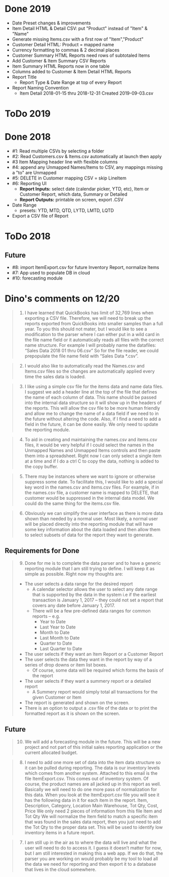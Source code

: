 # Done 2019
- Date Preset changes & improvements
- Item Detail HTML & Detail CSV: put "Product" instead of "Item" & "Name"
- Generate missing Items.csv with a first row of "Item","Product"
- Customer Detail HTML: Product = mapped name
- Currency formatting to commas & 2 decimal places
- Customer Summary HTML Reports need rows of subtotaled Items
- Add Customer & Item Summary CSV Reports
- Item Summary HTML Reports now in one table
- Columns added to Customer & Item Detail HTML Reports
- Report Title
	- Report Type & Date Range at top of every Report
- Report Naming Convention
	- Item Detail 2018-01-15 thru 2018-12-31 Created 2019-09-03.csv

# ToDo 2019


# Done 2018
- #1: Read multiple CSVs by selecting a folder
- #2: Read Customers.csv & Items.csv automatically at launch then apply
- #3 Item Mapping header line with flexible columns
- #4: append any Unmapped Names/Items to CSV, any mappings missing a "to" are Unmapped
- #5: DELETE in Customer mapping CSV = skip LineItem
- #6: Reporting UI
	- **Report Inputs:** select date (calendar picker, YTD, etc), Item or Customer Report, which data, Summary or Detailed
	- **Report Outputs:** printable on screen, export .CSV
- Date Range
	- presets: YTD, MTD, QTD, LYTD, LMTD, LQTD
- Export a CSV file of Report

# ToDo 2018

## Future
- #8: import ItemExport.csv for future Inventory Report, normalize Items
- #7: App used to populate DB in cloud
- #10: forecasting module


# Dino's comments on 12/20
> 1. I have learned that QuickBooks has limit of 32,769 lines when exporting a CSV file. Therefore, we will need to break up the reports exported from QuickBooks into smaller samples than a full year. To you this should not mater, but I would like to see a modification to the parser where I can either put in a wild card in the file name field or it automatically reads all files with the correct name structure. For example I will probably name the datafiles:  “Sales Data 2018 01 thru 06.csv” So for the file reader, we could prepopulate the file name field with “Sales Data *.csv”.

> 2. I would also like to automatically read the Names.csv and Items.csv files so the changes are automatically applied every time the sales data is loaded.

> 3. I like using a simple csv file for the items data and name data files. I suggest we add a header line at the top of the file that defines the name of each column of data. This name should be passed into the internal data structure so it will show up in the headers of the reports. This will allow the csv file to be more human friendly and allow me to change the name of a data field if we need to in the future without altering the code. Also, if I find a need to add a field in the future, it can be done easily. We only need to update the reporting module.

> 4. To aid in creating and maintaining the names.csv and items.csv files, it would be very helpful if I could select the names in the Unmapped Names and Unmapped  Items controls and then paste them into a spreadsheet. Right now I can only select a single item at a time and if I do a ctrl C to copy the data, nothing is added to the copy buffer.

> 5. There may be instances where we want to ignore or otherwise suppress some date. To facilitate this, I would like to add a special key word in the names.csv and items.csv files. For example, if in the names.csv file, a customer name is mapped to DELETE, that customer would be suppressed in the internal data model. We could do the same thing for the items.csv file.  

> 6. Obviously we can simplify the user interface as there is more data shown than needed by a normal user. Most likely, a normal user will be placed directly into the reporting module that will have some key information about the data loaded and then allow them to select subsets of data for the report they want to generate.

## Requirements for Done
> 9. Done for me is to complete the data parser and to have a generic reporting module that I am still trying to define. I will keep it as simple as possible. Right now my thoughts are:
> - The user selects a data range for the desired report
> 	- A calendar selector allows the user to select any date range that is supported by the data in the system
> 		i.e if the earliest transaction is January 1, 2017 – they could not set a report that covers any date before January 1, 2017.
> 	- There will be a few pre-defined data ranges for common reports – e.g.
> 		- Year to Date
> 		- Last Year to Date
> 		- Month to Date
> 		- Last Month to Date
> 		- Quarter to Date
> 		- Last Quarter to Date  
> - The user selects if they want an Item Report or a Customer Report
> - The user selects the data they want in the report by way of a series of drop downs or item list boxes.
> 	- Of course, some data will be required which forms the basis of the report
> - The user selects if they want a summery report or a detailed report
> 	- A Summery report would simply total all transactions for the given Customer or Item
> - The report is generated and shown on the screen.
> - There is an option to output a .csv file of the data or to print the formatted report as it is shown on the screen.

## Future
> 10. We will add a forecasting module in the future. This will be a new project and not part of this initial sales reporting  application or the current allocated budget.

> 8. I need to add one more set of data into the item data structure so it can be pulled during reporting. The data is our inventory levels which comes from another system. Attached to this email is the file ItemExport.csv. This comes out of inventory system. Of course, the product names are all jacked up in this report as well. Basically we will need to do one more pass of normalization for this data. When you look at the ItemExport.csv file you will see it has the following data in it for each item in the report.
	Item, Description, Category, Location Main Warehouse, Tot Qty, Cost, Price
	We only need 2 pieces of information from this file Item and Tot Qty
	We will normalize the Item field to match a specific item that was found in the sales data report, then you just need to add the  Tot Qty to the proper data set.
	This will be used to identify low inventory items in a future report.

> 7. I am still up in the air as to where the data will live and what the user will need to do to access it. I guess it doesn’t matter for now, but I am still interested in making this a web app. If we do that, the parser you are working on would probably be my tool to load all the data we need for reporting and then export it to a database that lives in the cloud somewhere.
